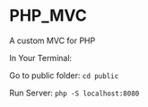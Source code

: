# PHP_MVC

A custom MVC for PHP

In Your Terminal:

Go to public folder:
<code>cd public</code>

Run Server:
<code>php -S localhost:8080</code>
